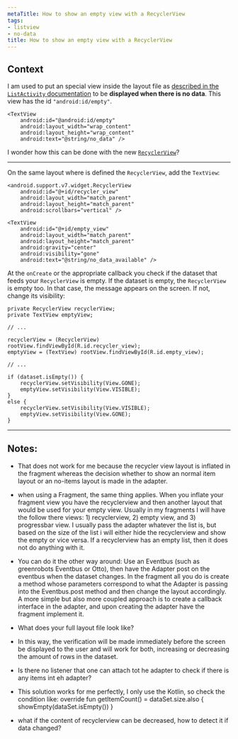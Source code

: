 ```yaml
---
metaTitle: How to show an empty view with a RecyclerView
tags:
- listview
- no-data
title: How to show an empty view with a RecyclerView
---
```


## Context

I am used to put an special view inside the layout file as [described in the `ListActivity` documentation](http://developer.android.com/reference/android/app/ListActivity.html) to be **displayed when there is no data**. This view has the id `"android:id/empty"`.



```
<TextView
    android:id="@android:id/empty"
    android:layout_width="wrap_content"
    android:layout_height="wrap_content"
    android:text="@string/no_data" />

```

I wonder how this can be done with the new [`RecyclerView`](http://developer.android.com/reference/android/support/v7/widget/RecyclerView.html)?



---

On the same layout where is defined the `RecyclerView`, add the `TextView`:



```
<android.support.v7.widget.RecyclerView
    android:id="@+id/recycler_view"
    android:layout_width="match_parent"
    android:layout_height="match_parent"
    android:scrollbars="vertical" />

<TextView
    android:id="@+id/empty_view"
    android:layout_width="match_parent"
    android:layout_height="match_parent"
    android:gravity="center"
    android:visibility="gone"
    android:text="@string/no_data_available" />

```

At the `onCreate` or the appropriate callback you check if the dataset that feeds your `RecyclerView` is empty. 
If the dataset is empty, the `RecyclerView` is empty too. In that case, the message appears on the screen.
If not, change its visibility:



```
private RecyclerView recyclerView;
private TextView emptyView;

// ...

recyclerView = (RecyclerView) rootView.findViewById(R.id.recycler_view);
emptyView = (TextView) rootView.findViewById(R.id.empty_view);

// ...

if (dataset.isEmpty()) {
    recyclerView.setVisibility(View.GONE);
    emptyView.setVisibility(View.VISIBLE);
}
else {
    recyclerView.setVisibility(View.VISIBLE);
    emptyView.setVisibility(View.GONE);
}

```


---

## Notes:

- That does not work for me because the recycler view layout is inflated in the fragment whereas the decision whether to show an normal item layout or an no-items layout is made in the adapter.


- when using a Fragment, the same thing applies. When you inflate your fragment view you have the recyclerview and then another layout that would be used for your empty view. Usually in my fragments I will have the follow there views: 1) recyclerview, 2) empty view, and 3) progressbar view. I usually pass the adapter whatever the list is, but based on the size of the list i will either hide the recyclerview and show the empty or vice versa. If a recyclerview has an empty list, then it does not do anything with it.


- You can do it the other way around: Use an Eventbus (such as greenrobots Eventbus or Otto), then have the Adapter post on the eventbus when the dataset changes. In the fragment all you do is create a method whose parameters correspond to what the Adapter is passing into the Eventbus.post method and then change the layout accordingly. A more simple but also more coupled approach is to create a callback interface in the adapter, and upon creating the adapter have the fragment implement it.


- What does your full layout file look like?


- In this way, the verification will be made immediately before the screen be displayed to the user and will work for both, increasing or decreasing the amount of rows in the dataset.


- Is there no listener that one can attach tot he adapter to check if there is any items int eh adapter?


- This solution works for me perfectly, I only use the Kotlin, so check the condition like: override fun getItemCount() = dataSet.size.also { showEmpty(dataSet.isEmpty()) }


- what if the content of recyclerview can be decreased, how to detect it if data changed?



